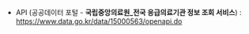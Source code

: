
- API (공공데이터 포털 - **국립중앙의료원_전국 응급의료기관 정보 조회 서비스**) : https://www.data.go.kr/data/15000563/openapi.do
